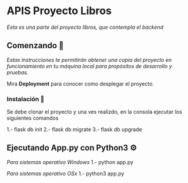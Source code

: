 # APIS Proyecto Libros

_Esta es una parte del proyecto libros, que contempla el backend_

## Comenzando 🚀

_Estas instrucciones te permitirán obtener una copia del proyecto en funcionamiento en tu máquina local para propósitos de desarrollo y pruebas._

Mira **Deployment** para conocer como desplegar el proyecto.


### Instalación 🔧

Se debe clonar el proyecto y una ves realizdo, en la consola ejecutar los siguientes comandos

1.- flask db init
2.- flask db migrate
3.- flask db upgrade   

## Ejecutando App.py con Python3 ⚙️

_Para sistemas operativo Windows_
 1.- python app.py

 _Para sistemas operativo OSx_
 1.- python3 app.py